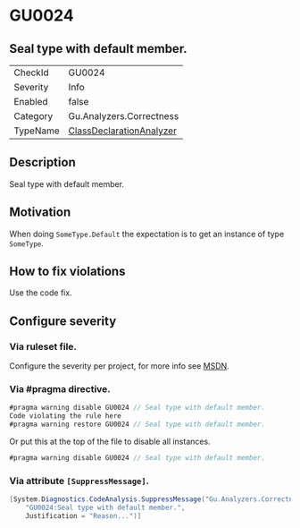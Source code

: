 # GU0024
## Seal type with default member.

<!-- start generated table -->
<table>
<tr>
  <td>CheckId</td>
  <td>GU0024</td>
</tr>
<tr>
  <td>Severity</td>
  <td>Info</td>
</tr>
<tr>
  <td>Enabled</td>
  <td>false</td>
</tr>
<tr>
  <td>Category</td>
  <td>Gu.Analyzers.Correctness</td>
</tr>
<tr>
  <td>TypeName</td>
  <td><a href="https://github.com/GuOrg/Gu.Analyzers/blob/master/Gu.Analyzers/NodeAnalyzers/ClassDeclarationAnalyzer.cs">ClassDeclarationAnalyzer</a></td>
</tr>
</table>
<!-- end generated table -->

## Description

Seal type with default member.

## Motivation

When doing `SomeType.Default` the expectation is to get an instance of type `SomeType`.

## How to fix violations

Use the code fix.

<!-- start generated config severity -->
## Configure severity

### Via ruleset file.

Configure the severity per project, for more info see [MSDN](https://msdn.microsoft.com/en-us/library/dd264949.aspx).

### Via #pragma directive.
```C#
#pragma warning disable GU0024 // Seal type with default member.
Code violating the rule here
#pragma warning restore GU0024 // Seal type with default member.
```

Or put this at the top of the file to disable all instances.
```C#
#pragma warning disable GU0024 // Seal type with default member.
```

### Via attribute `[SuppressMessage]`.

```C#
[System.Diagnostics.CodeAnalysis.SuppressMessage("Gu.Analyzers.Correctness", 
    "GU0024:Seal type with default member.", 
    Justification = "Reason...")]
```
<!-- end generated config severity -->